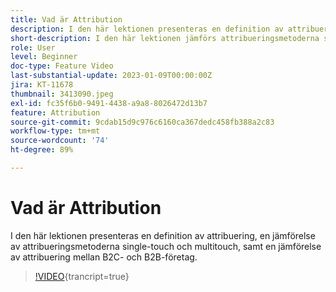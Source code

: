 ```yaml
---
title: Vad är Attribution
description: I den här lektionen presenteras en definition av attribuering, en jämförelse av attribueringsmetoderna single-touch och multitouch, samt en jämförelse av attribuering mellan B2C- och B2B-företag.
short-description: I den här lektionen jämförs attribueringsmetoderna single-touch och multitouch och även attribuering mellan B2C- och B2B-företag jämförs.
role: User
level: Beginner
doc-type: Feature Video
last-substantial-update: 2023-01-09T00:00:00Z
jira: KT-11678
thumbnail: 3413090.jpeg
exl-id: fc35f6b0-9491-4438-a9a8-8026472d13b7
feature: Attribution
source-git-commit: 9cdab15d9c976c6160ca367dedc458fb388a2c83
workflow-type: tm+mt
source-wordcount: '74'
ht-degree: 89%

---
```


# Vad är Attribution

I den här lektionen presenteras en definition av attribuering, en jämförelse av attribueringsmetoderna single-touch och multitouch, samt en jämförelse av attribuering mellan B2C- och B2B-företag.

>[!VIDEO](https://video.tv.adobe.com/v/3413090/?learn=on){trancript=true}
